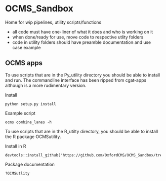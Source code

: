 # OCMS_Sandbox
Home for wip pipelines, utility scripts/functions
* all code must have one-liner of what it does and who is working on it
* when done/ready for use, move code to respective utlity folders
* code in utility folders should have preamble documentation and use case example

## OCMS apps

To use scripts that are in the Py_utility directory you should be able to install and run. The commandline interface has been ripped from cgat-apps although is a more rudimentary version.


Install

```
python setup.py install

```

Example script

```
ocms combine_lanes -h
```

To use scripts that are in the R_utilty directory, you should be able to install the R package OCMSutility.

Install in R

```
devtools::install_github("https://github.com/OxfordCMS/OCMS_Sandbox/tree/master/R_utility/OCMSutility")
```

Package documentation

```
?OCMSutlity
```
